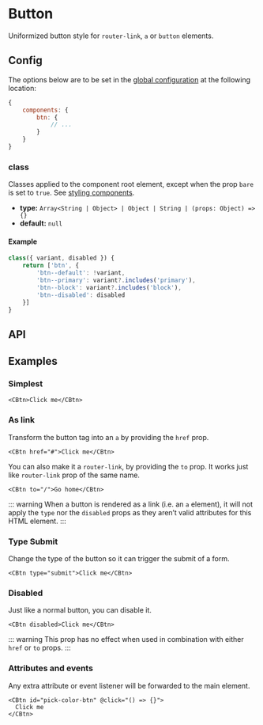 # Button

Uniformized button style for `router-link`, `a` or `button` elements.

<Sandbox id="cbtn-6upn2" />

## Config

The options below are to be set in the [global configuration](/guide/config.html) at the following location:

```js
{
    components: {
        btn: {
            // ...
        }
    }
}
```

### class

Classes applied to the component root element, except when the prop `bare` is set to `true`. See [styling components](/guide/styling-components/).

-   **type:** `Array<String | Object> | Object | String | (props: Object) => {}`
-   **default:** `null`

#### Example

```js
class({ variant, disabled }) {
    return ['btn', {
        'btn--default': !variant,
        'btn--primary': variant?.includes('primary'),
        'btn--block': variant?.includes('block'),
        'btn--disabled': disabled
    }]
}
```

## API

<Docgen :components="['CBtn']" />

## Examples

### Simplest

```vue
<CBtn>Click me</CBtn>
```

### As link

Transform the button tag into an `a` by providing the `href` prop.

```vue
<CBtn href="#">Click me</CBtn>
```

You can also make it a `router-link`, by providing the `to` prop. It works just like `router-link` prop of the same name.

```vue
<CBtn to="/">Go home</CBtn>
```

::: warning
When a button is rendered as a link (i.e. an `a` element), it will not apply the `type` nor the `disabled` props as they aren’t valid attributes for this HTML element.
:::

### Type Submit

Change the type of the button so it can trigger the submit of a form.

```vue
<CBtn type="submit">Click me</CBtn>
```

### Disabled

Just like a normal button, you can disable it.

```vue
<CBtn disabled>Click me</CBtn>
```

::: warning
This prop has no effect when used in combination with either `href` or `to` props.
:::

### Attributes and events

Any extra attribute or event listener will be forwarded to the main element.

```vue
<CBtn id="pick-color-btn" @click="() => {}">
  Click me
</CBtn>
```
